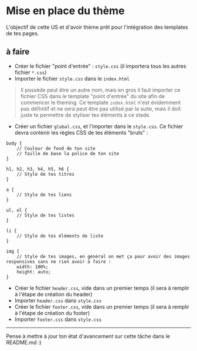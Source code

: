 # Mise en place du thème

L'objectif de cette US et d'avoir thème prêt pour l'intégration des templates de tes pages.

## à faire

- Créer le fichier "point d'entrée" : `style.css` (il importera tous les autres fichier `*.css`)
- Importer le fichier `style.css` dans le  `index.html`
> Il possède peut être un autre nom, mais en gros il faut importer
ce fichier CSS dans le template "point d'entrée" du site afin de commencer le theming. Ce template `index.html` n'est
évidemment pas définitif et ne sera peut être pas utilisé par la suite, mais il doit juste te permettre de styliser tes
éléments à ce stade.
- Créer un fichier `global.css`, et l'importer dans le `style.css`. Ce fichier devra contenir les règles CSS de tes éléments "bruts" :
```
body {
    // Couleur de fond de ton site
    // Taille de base la police de ton site
}

h1, h2, h3, h4, h5, h6 {
    // Style de tes titres
}

a {
    // Style de tes liens
}

ul, ol {
    // Style de tes listes
}

li {
    // Style de tes éléments de liste
}

img {
    // Style de tes images, en général on met ça pour avoir des images responsives sans ne rien avoir à faire :
    width: 100%;
    height: auto;
}
```

- Créer le fichier `header.css`, vide dans un premier temps (il sera à remplir à l'étape de création du header)
- Importer `header.css` dans `style.css`
- Créer le fichier `footer.css`, vide dans un premier temps (il sera à remplir à l'étape de création du footer)
- Importer `footer.css` dans `style.css`

---

Pense à mettre à jour ton état d'avancement sur cette tâche dans le README.md :)